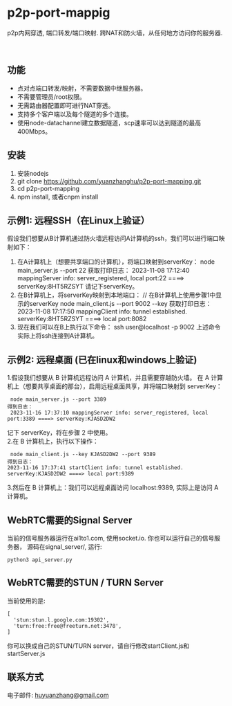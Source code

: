 

# p2p-port-mappig
p2p内网穿透, 端口转发/端口映射. 跨NAT和防火墙，从任何地方访问你的服务器. 

<br />

## 功能
- 点对点端口转发/映射，不需要数据中继服务器。
- 不需要管理员/root权限。
- 无需路由器配置即可进行NAT穿透。
- 支持多个客户端以及每个隧道的多个连接。
- 使用node-datachannel建立数据隧道，scp速率可以达到隧道的最高400Mbps。

## 安装
1. 安装nodejs
2. git clone https://github.com/yuanzhanghu/p2p-port-mapping.git
3. cd p2p-port-mapping
4. npm install, 或者cnpm install

## 示例1: 远程SSH（在Linux上验证）
假设我们想要从B计算机通过防火墙远程访问A计算机的ssh，我们可以进行端口映射如下：
1. 在A计算机上（想要共享端口的计算机），将端口映射到serverKey：
 node main_server.js --port 22
获取打印日志：
 2023-11-08 17:12:40 mappingServer info: server_registered, local port:22 ====> serverKey:8HT5RZSYT
请记下serverKey。
2. 在B计算机上，将serverKey映射到本地端口：
// 在B计算机上使用步骤1中显示的serverKey
  node main_client.js --port 9002 --key <serverKey-displayed-in-step1>
获取打印日志：
2023-11-08 17:17:50 mappingClient info: tunnel established. serverKey:8HT5RZSYT ====> local port:8082
3. 现在我们可以在B上执行以下命令：
ssh user@localhost -p 9002 上述命令实际上将ssh连接到A计算机。

## 示例2: 远程桌面 (已在linux和windows上验证)

1.假设我们想要从 B 计算机远程访问 A 计算机，并且需要穿越防火墙。 在 A 计算机上（想要共享桌面的那台），启用远程桌面共享，并将端口映射到 serverKey：
```
 node main_server.js --port 3389
得到日志：
 2023-11-16 17:37:10 mappingServer info: server_registered, local port:3389 ====> serverKey:KJASD2DW2
```
记下 serverKey，将在步骤 2 中使用。 <br>
2.在 B 计算机上，执行以下操作：<br>
```
 node main_client.js --key KJASD2DW2 --port 9389 
得到日志：
2023-11-16 17:37:41 startClient info: tunnel established. serverKey:KJASD2DW2 ====> local port:9389
```
3.然后在 B 计算机上：我们可以远程桌面访问 localhost:9389, 实际上是访问 A 计算机。<br>

## WebRTC需要的Signal Server
当前的信号服务器运行在ai1to1.com, 使用socket.io. 你也可以运行自己的信号服务器， 源码在signal_server/, 运行:
```
python3 api_server.py
```

## WebRTC需要的STUN / TURN Server
当前使用的是:
```
[
  'stun:stun.l.google.com:19302',
  'turn:free:free@freeturn.net:3478',
]
```
你可以换成自己的STUN/TURN server，请自行修改startClient.js和startServer.js

## 联系方式
电子邮件: huyuanzhang@gmail.com